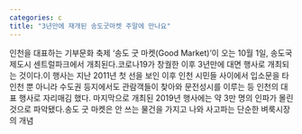 ```yaml
---
categories: c
title: "3년만에 재개된 송도굿마켓 주말에 만나요"
---
```

인천을 대표하는 기부문화 축제 ‘송도 굿 마켓(Good Market)’이 오는 10월 1일, 송도국제도시 센트럴파크에서 개최된다.코로나19가 창궐한 이후 3년만에 대면 행사로 개최되는 것이다.이 행사는 지난 2011년 첫 선을 보인 이후 인천 시민들 사이에서 입소문을 타 인천 뿐 아니라 수도권 등지에서도 관람객들이 찾아와 문전성시를 이루는 등 인천의 대표 행사로 자리매김 했다. 마지막으로 개최된 2019년 행사에는 약 3만 명의 인파가 몰린 것으로 파악됐다.송도 굿 마켓은 안 쓰는 물건을 가지고 나와 사고파는 단순한 벼룩시장의 개념